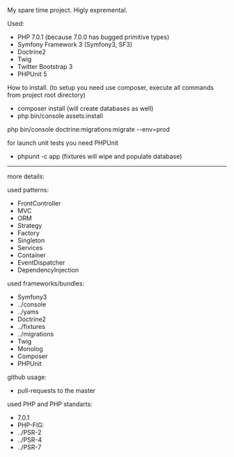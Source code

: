 My spare time project.
Higly expremental.

Used:
 * PHP 7.0.1 (because 7.0.0 has bugged primitive types)
 * Symfony Framework 3 (Symfony3, SF3)
 * Doctrine2
 * Twig
 * Twitter Bootstrap 3
 * PHPUnit 5

How to install. (to setup you need use composer, execute all commands from project root directory)
 * composer install (will create databases as well)
 * php bin/console assets:install

php bin/console doctrine:migrations:migrate --env=prod

for launch unit tests you need PHPUnit
 * phpunit -c app (fixtures will wipe and populate database)

----------
more details:

used patterns:
 * FrontController
 * MVC
 * ORM
 * Strategy
 * Factory
 * Singleton
 * Services
 * Container
 * EventDispatcher
 * DependencyInjection

used frameworks/bundles:
 * Symfony3
 * ../console
 * ../yams
 * Doctrine2
 * ../fixtures
 * ../migrations
 * Twig
 * Monolog
 * Composer
 * PHPUnit

github usage:
 * pull-requests to the master

used PHP and PHP standarts:
 * 7.0.1
 * PHP-FIG:
 * ../PSR-2
 * ../PSR-4
 * ../PSR-7
